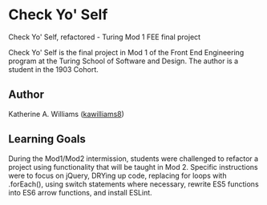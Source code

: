 # Check Yo' Self
Check Yo' Self, refactored - Turing Mod 1 FEE final project

Check Yo' Self is the final project in Mod 1 of the Front End Engineering program at the Turing School of Software and Design. The author is a student in the 1903 Cohort.

## Author
Katherine A. Williams ([kawilliams8](https://github.com/kawilliams8))

## Learning Goals
During the Mod1/Mod2 intermission, students were challenged to refactor a project using functionality that will be taught in Mod 2. Specific instructions were to focus on jQuery, DRYing up code, replacing for loops with .forEach(), using switch statements where necessary, rewrite ES5 functions into ES6 arrow functions, and install ESLint.
